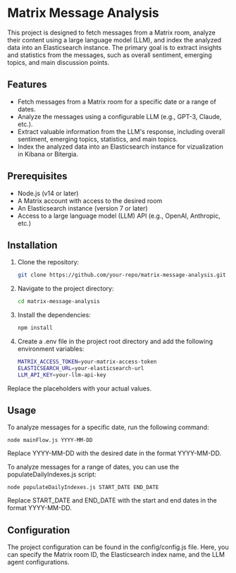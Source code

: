 # Matrix Message Analysis

This project is designed to fetch messages from a Matrix room, analyze their content using a large language model (LLM), and index the analyzed data into an Elasticsearch instance. The primary goal is to extract insights and statistics from the messages, such as overall sentiment, emerging topics, and main discussion points.

## Features

- Fetch messages from a Matrix room for a specific date or a range of dates.
- Analyze the messages using a configurable LLM (e.g., GPT-3, Claude, etc.).
- Extract valuable information from the LLM's response, including overall sentiment, emerging topics, statistics, and main topics.
- Index the analyzed data into an Elasticsearch instance for vizualization in Kibana or Bitergia.

## Prerequisites

- Node.js (v14 or later)
- A Matrix account with access to the desired room
- An Elasticsearch instance (version 7 or later)
- Access to a large language model (LLM) API (e.g., OpenAI, Anthropic, etc.)

## Installation

1. Clone the repository:

   ```bash
   git clone https://github.com/your-repo/matrix-message-analysis.git

2. Navigate to the project directory:

    ```bash
    cd matrix-message-analysis

3. Install the dependencies:

    ```bash
    npm install

4. Create a .env file in the project root directory and add the following environment variables:

    ```bash
    MATRIX_ACCESS_TOKEN=your-matrix-access-token
    ELASTICSEARCH_URL=your-elasticsearch-url
    LLM_API_KEY=your-llm-api-key

Replace the placeholders with your actual values.

## Usage

To analyze messages for a specific date, run the following command:
    
    node mainFlow.js YYYY-MM-DD

Replace YYYY-MM-DD with the desired date in the format YYYY-MM-DD.

To analyze messages for a range of dates, you can use the populateDailyIndexes.js script:
    
    node populateDailyIndexes.js START_DATE END_DATE
 
Replace START_DATE and END_DATE with the start and end dates in the format YYYY-MM-DD.

## Configuration
The project configuration can be found in the config/config.js file. Here, you can specify the Matrix room ID, the Elasticsearch index name, and the LLM agent configurations.





